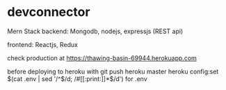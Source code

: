 # devconnector

Mern Stack backend: Mongodb, nodejs, expressjs (REST api)

frontend: Reactjs, Redux

check production at https://thawing-basin-69944.herokuapp.com

before deploying to heroku with git push heroku master
heroku config:set $(cat .env | sed '/^$/d; /#[[:print:]]\*\$/d') for .env
